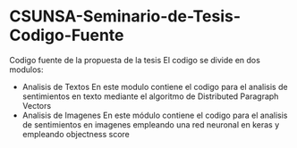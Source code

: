 # CSUNSA-Seminario-de-Tesis-Codigo-Fuente
Codigo fuente de la propuesta de la tesis 
El codigo se divide en dos modulos:
- Analisis de Textos
  En este modulo contiene el codigo para el analisis de sentimientos en texto mediante el algoritmo de Distributed Paragraph Vectors
- Analisis de Imagenes
  En este módulo contiene el codigo para el analisis de sentimientos en imagenes empleando una red neuronal en keras y empleando objectness score
